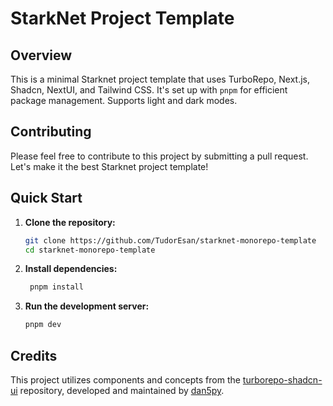 # StarkNet Project Template

## Overview

This is a minimal Starknet project template that uses TurboRepo, Next.js, Shadcn, NextUI, and Tailwind CSS. It's set up with `pnpm` for efficient package management. Supports light and dark modes.

## Contributing

Please feel free to contribute to this project by submitting a pull request. Let's make it the best Starknet project template!

## Quick Start

1. **Clone the repository:**
   ```bash
   git clone https://github.com/TudorEsan/starknet-monorepo-template
   cd starknet-monorepo-template
   ```
2. **Install dependencies:**

   ```bash
    pnpm install
   ```

3. **Run the development server:**
   ```bash
   pnpm dev
   ```

## Credits

This project utilizes components and concepts from the [turborepo-shadcn-ui](https://github.com/dan5py/turborepo-shadcn-ui) repository, developed and maintained by [dan5py](https://github.com/dan5py).
